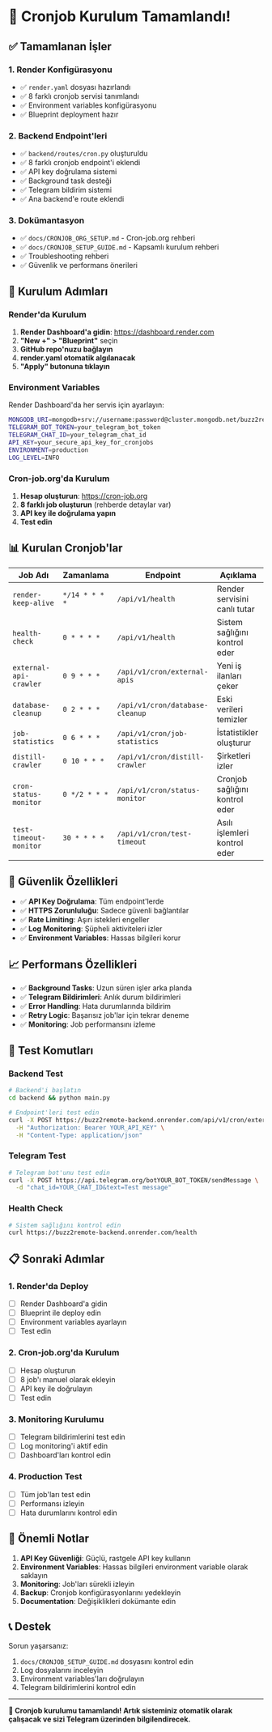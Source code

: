 # 🎯 Cronjob Kurulum Tamamlandı!

## ✅ Tamamlanan İşler

### 1. Render Konfigürasyonu
- ✅ `render.yaml` dosyası hazırlandı
- ✅ 8 farklı cronjob servisi tanımlandı
- ✅ Environment variables konfigürasyonu
- ✅ Blueprint deployment hazır

### 2. Backend Endpoint'leri
- ✅ `backend/routes/cron.py` oluşturuldu
- ✅ 8 farklı cronjob endpoint'i eklendi
- ✅ API key doğrulama sistemi
- ✅ Background task desteği
- ✅ Telegram bildirim sistemi
- ✅ Ana backend'e route eklendi

### 3. Dokümantasyon
- ✅ `docs/CRONJOB_ORG_SETUP.md` - Cron-job.org rehberi
- ✅ `docs/CRONJOB_SETUP_GUIDE.md` - Kapsamlı kurulum rehberi
- ✅ Troubleshooting rehberi
- ✅ Güvenlik ve performans önerileri

## 🚀 Kurulum Adımları

### Render'da Kurulum
1. **Render Dashboard'a gidin**: https://dashboard.render.com
2. **"New +" > "Blueprint"** seçin
3. **GitHub repo'nuzu bağlayın**
4. **render.yaml otomatik algılanacak**
5. **"Apply" butonuna tıklayın**

### Environment Variables
Render Dashboard'da her servis için ayarlayın:
```bash
MONGODB_URI=mongodb+srv://username:password@cluster.mongodb.net/buzz2remote
TELEGRAM_BOT_TOKEN=your_telegram_bot_token
TELEGRAM_CHAT_ID=your_telegram_chat_id
API_KEY=your_secure_api_key_for_cronjobs
ENVIRONMENT=production
LOG_LEVEL=INFO
```

### Cron-job.org'da Kurulum
1. **Hesap oluşturun**: https://cron-job.org
2. **8 farklı job oluşturun** (rehberde detaylar var)
3. **API key ile doğrulama yapın**
4. **Test edin**

## 📊 Kurulan Cronjob'lar

| Job Adı | Zamanlama | Endpoint | Açıklama |
|---------|-----------|----------|----------|
| `render-keep-alive` | `*/14 * * * *` | `/api/v1/health` | Render servisini canlı tutar |
| `health-check` | `0 * * * *` | `/api/v1/health` | Sistem sağlığını kontrol eder |
| `external-api-crawler` | `0 9 * * *` | `/api/v1/cron/external-apis` | Yeni iş ilanları çeker |
| `database-cleanup` | `0 2 * * *` | `/api/v1/cron/database-cleanup` | Eski verileri temizler |
| `job-statistics` | `0 6 * * *` | `/api/v1/cron/job-statistics` | İstatistikler oluşturur |
| `distill-crawler` | `0 10 * * *` | `/api/v1/cron/distill-crawler` | Şirketleri izler |
| `cron-status-monitor` | `0 */2 * * *` | `/api/v1/cron/status-monitor` | Cronjob sağlığını kontrol eder |
| `test-timeout-monitor` | `30 * * * *` | `/api/v1/cron/test-timeout` | Asılı işlemleri kontrol eder |

## 🔐 Güvenlik Özellikleri

- ✅ **API Key Doğrulama**: Tüm endpoint'lerde
- ✅ **HTTPS Zorunluluğu**: Sadece güvenli bağlantılar
- ✅ **Rate Limiting**: Aşırı istekleri engeller
- ✅ **Log Monitoring**: Şüpheli aktiviteleri izler
- ✅ **Environment Variables**: Hassas bilgileri korur

## 📈 Performans Özellikleri

- ✅ **Background Tasks**: Uzun süren işler arka planda
- ✅ **Telegram Bildirimleri**: Anlık durum bildirimleri
- ✅ **Error Handling**: Hata durumlarında bildirim
- ✅ **Retry Logic**: Başarısız job'lar için tekrar deneme
- ✅ **Monitoring**: Job performansını izleme

## 🧪 Test Komutları

### Backend Test
```bash
# Backend'i başlatın
cd backend && python main.py

# Endpoint'leri test edin
curl -X POST https://buzz2remote-backend.onrender.com/api/v1/cron/external-apis \
  -H "Authorization: Bearer YOUR_API_KEY" \
  -H "Content-Type: application/json"
```

### Telegram Test
```bash
# Telegram bot'unu test edin
curl -X POST https://api.telegram.org/botYOUR_BOT_TOKEN/sendMessage \
  -d "chat_id=YOUR_CHAT_ID&text=Test message"
```

### Health Check
```bash
# Sistem sağlığını kontrol edin
curl https://buzz2remote-backend.onrender.com/health
```

## 📋 Sonraki Adımlar

### 1. Render'da Deploy
- [ ] Render Dashboard'a gidin
- [ ] Blueprint ile deploy edin
- [ ] Environment variables ayarlayın
- [ ] Test edin

### 2. Cron-job.org'da Kurulum
- [ ] Hesap oluşturun
- [ ] 8 job'ı manuel olarak ekleyin
- [ ] API key ile doğrulayın
- [ ] Test edin

### 3. Monitoring Kurulumu
- [ ] Telegram bildirimlerini test edin
- [ ] Log monitoring'i aktif edin
- [ ] Dashboard'ları kontrol edin

### 4. Production Test
- [ ] Tüm job'ları test edin
- [ ] Performansı izleyin
- [ ] Hata durumlarını kontrol edin

## 🚨 Önemli Notlar

1. **API Key Güvenliği**: Güçlü, rastgele API key kullanın
2. **Environment Variables**: Hassas bilgileri environment variable olarak saklayın
3. **Monitoring**: Job'ları sürekli izleyin
4. **Backup**: Cronjob konfigürasyonlarını yedekleyin
5. **Documentation**: Değişiklikleri dokümante edin

## 📞 Destek

Sorun yaşarsanız:
1. `docs/CRONJOB_SETUP_GUIDE.md` dosyasını kontrol edin
2. Log dosyalarını inceleyin
3. Environment variables'ları doğrulayın
4. Telegram bildirimlerini kontrol edin

---

**🎉 Cronjob kurulumu tamamlandı! Artık sisteminiz otomatik olarak çalışacak ve sizi Telegram üzerinden bilgilendirecek.** 